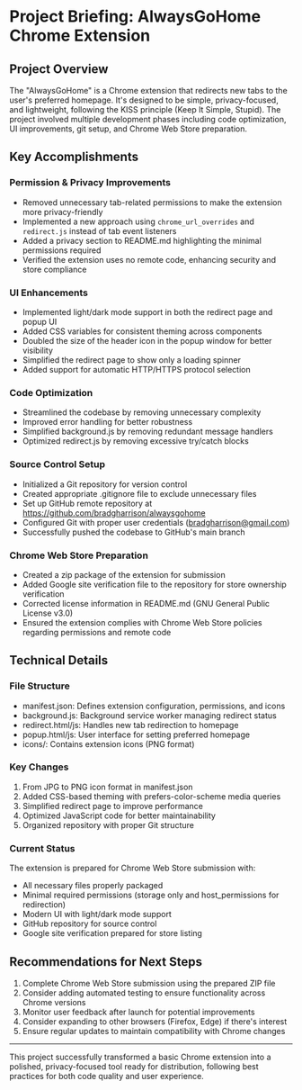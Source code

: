 # Project Briefing: AlwaysGoHome Chrome Extension

## Project Overview

The "AlwaysGoHome" is a Chrome extension that redirects new tabs to the user's preferred homepage. It's designed to be simple, privacy-focused, and lightweight, following the KISS principle (Keep It Simple, Stupid). The project involved multiple development phases including code optimization, UI improvements, git setup, and Chrome Web Store preparation.

## Key Accomplishments

### Permission & Privacy Improvements
- Removed unnecessary tab-related permissions to make the extension more privacy-friendly
- Implemented a new approach using `chrome_url_overrides` and `redirect.js` instead of tab event listeners
- Added a privacy section to README.md highlighting the minimal permissions required
- Verified the extension uses no remote code, enhancing security and store compliance

### UI Enhancements
- Implemented light/dark mode support in both the redirect page and popup UI
- Added CSS variables for consistent theming across components
- Doubled the size of the header icon in the popup window for better visibility
- Simplified the redirect page to show only a loading spinner
- Added support for automatic HTTP/HTTPS protocol selection

### Code Optimization
- Streamlined the codebase by removing unnecessary complexity
- Improved error handling for better robustness
- Simplified background.js by removing redundant message handlers
- Optimized redirect.js by removing excessive try/catch blocks

### Source Control Setup
- Initialized a Git repository for version control
- Created appropriate .gitignore file to exclude unnecessary files
- Set up GitHub remote repository at https://github.com/bradgharrison/alwaysgohome
- Configured Git with proper user credentials (bradgharrison@gmail.com)
- Successfully pushed the codebase to GitHub's main branch

### Chrome Web Store Preparation
- Created a zip package of the extension for submission
- Added Google site verification file to the repository for store ownership verification
- Corrected license information in README.md (GNU General Public License v3.0)
- Ensured the extension complies with Chrome Web Store policies regarding permissions and remote code

## Technical Details

### File Structure
- manifest.json: Defines extension configuration, permissions, and icons
- background.js: Background service worker managing redirect status
- redirect.html/js: Handles new tab redirection to homepage
- popup.html/js: User interface for setting preferred homepage
- icons/: Contains extension icons (PNG format)

### Key Changes
1. From JPG to PNG icon format in manifest.json
2. Added CSS-based theming with prefers-color-scheme media queries
3. Simplified redirect page to improve performance
4. Optimized JavaScript code for better maintainability
5. Organized repository with proper Git structure

### Current Status
The extension is prepared for Chrome Web Store submission with:
- All necessary files properly packaged
- Minimal required permissions (storage only and host_permissions for redirection)
- Modern UI with light/dark mode support
- GitHub repository for source control
- Google site verification prepared for store listing

## Recommendations for Next Steps

1. Complete Chrome Web Store submission using the prepared ZIP file
2. Consider adding automated testing to ensure functionality across Chrome versions
3. Monitor user feedback after launch for potential improvements
4. Consider expanding to other browsers (Firefox, Edge) if there's interest
5. Ensure regular updates to maintain compatibility with Chrome changes

---

This project successfully transformed a basic Chrome extension into a polished, privacy-focused tool ready for distribution, following best practices for both code quality and user experience. 
